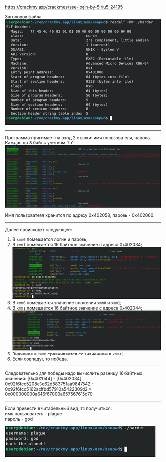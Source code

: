 https://crackmy.app/crackmes/sse-login-by-5iriu5-24195

Заголовок файла\
![alt text](images/1.png)

---

Программа принимает на вход 2 строки: имя пользователя, пароль. Каждая до 8 байт с учетеом '\n'\
![alt text](images/2.png)

Имя пользователя хранится по адресу 0x402058, пароль - 0x402060.

---

Далее происходит следующее:
1. В `xmm0` помещается логин и пароль;
2. В `xmm1` помещается 16 байтное значение с адреса 0x402034;\
![alt text](images/3.png)
3. В `xmm0` помещается значение сложения `xmm0` и `xmm1`;
4. В `xmm1` помещается 16 байтное значение с адреса 0x402044;\
![alt text](images/4.png)
5. Значение в `xmm0` сравнивается со значением в `xmm1`;
6. Если совпадут, то победа.

---

Следовательно для победы надо вычислить разницу 16 байтных значений: [0x402044] - [0x402034].\
0x92f6fcc5208e3e62d583751aa9847542 - 0x92f6fcc5162acffbd57910a5422309d2 = 0x000000000a646f67000a657567616c70

---

Если привести в читабельный вид, то получиться:\
имя пользователя - plague\
пароль - god

![alt text](images/5.png)